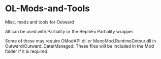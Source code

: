 # OL-Mods-and-Tools
Misc. mods and tools for Outward

All can be used with Partiality or the BepInEx Partiality wrapper

Some of these may require OModAPI.dll or MonoMod.RuntimeDetour.dll in Outward\Outward_Data\Managed. These files will be included in the Mod folder if it is required.
